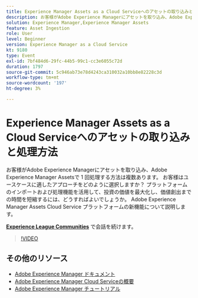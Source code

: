 ```yaml
---
title: Experience Manager Assets as a Cloud Serviceへのアセットの取り込みと処理方法
description: お客様がAdobe Experience Managerにアセットを取り込み、Adobe Experience Manager Assetsで 1 回処理する方法は複数あります。 お客様はユースケースに適したアプローチをどのように選択しますか？ プラットフォームのインポートおよび処理機能を活用して、投資の価値を最大化し、価値創出までの時間を短縮するには、どうすればよいでしょうか。 Adobe Experience Manager Assets Cloud Service プラットフォームの新機能について説明します。
solution: Experience Manager,Experience Manager Assets
feature: Asset Ingestion
role: User
level: Beginner
version: Experience Manager as a Cloud Service
kt: 9180
type: Event
exl-id: 7bf484d6-29fc-44b5-99c1-cc3e6055c72d
duration: 1797
source-git-commit: 5c946ab73e78d4243ca310032a10bb8e82228c3d
workflow-type: tm+mt
source-wordcount: '197'
ht-degree: 3%

---
```


# Experience Manager Assets as a Cloud Serviceへのアセットの取り込みと処理方法

お客様がAdobe Experience Managerにアセットを取り込み、Adobe Experience Manager Assetsで 1 回処理する方法は複数あります。 お客様はユースケースに適したアプローチをどのように選択しますか？ プラットフォームのインポートおよび処理機能を活用して、投資の価値を最大化し、価値創出までの時間を短縮するには、どうすればよいでしょうか。 Adobe Experience Manager Assets Cloud Service プラットフォームの新機能について説明します。

**[Experience League Communities](https://adobe.ly/2Zq7dlg)** で会話を続けます。

>[!VIDEO](https://video.tv.adobe.com/v/337773/?quality=12&learn=on&hidetitle=true)

## その他のリソース

- [Adobe Experience Manager ドキュメント ](https://experienceleague.adobe.com/docs/experience-manager-cloud-service.html)
- [Adobe Experience Manager Cloud Serviceの概要 ](https://experienceleague.adobe.com/docs/experience-manager-cloud-service/overview/home.html)
- [Adobe Experience Manager チュートリアル](https://experienceleague.adobe.com/docs/experience-manager-tutorials.html)
